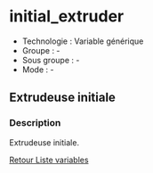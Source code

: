 # initial_extruder

* Technologie : Variable générique
* Groupe : -
* Sous groupe : -
* Mode : -

## Extrudeuse initiale

### Description

Extrudeuse initiale.

[Retour Liste variables](variable_list.md)